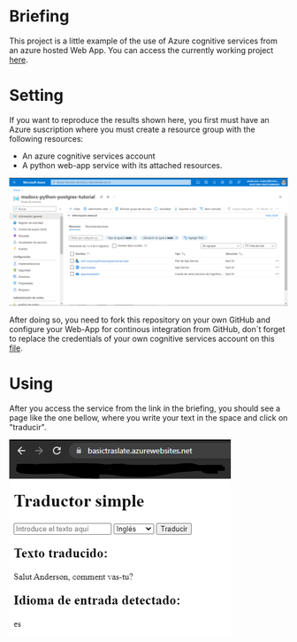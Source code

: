 # Briefing
This project is a little example of the use of Azure cognitive services from an azure hosted Web App. You can access the currently working project [here](https://basictraslate.azurewebsites.net/).

# Setting
If you want to reproduce the results shown here, you first must have an Azure suscription where you must create a resource group with the following resources:
* An azure cognitive services account
* A python web-app service with its attached resources.

![MyResources](./ResourceGroup.PNG "Resource group")

After doing so, you need to fork this repository on your own GitHub and configure your Web-App for continous integration from GitHub, don´t forget to replace the credentials of your own cognitive services account on this [file](./app.py).

# Using
After you access the service from the link in the briefing, you should see a page like the one bellow, where you write your text in the space and click on "traducir".

![MyPage](./PageFront.PNG "Page front")
